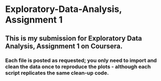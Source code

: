 # Exploratory-Data-Analysis, Assignment 1

## This is my submission for Exploratory Data Analysis, Assignment 1 on Coursera.

### Each file is posted as requested; you only need to import and clean the data once to reproduce the plots - although each script replicates the same clean-up code.
